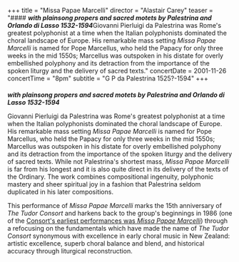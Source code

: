 +++
title = "Missa Papae Marcelli"
director = "Alastair Carey"
teaser = "#### ***with plainsong propers and sacred motets by Palestrina and Orlando di Lasso 1532-1594***Giovanni Pierluigi da Palestrina was Rome's greatest polyphonist at a time when the Italian polyphonists dominated the choral landscape of Europe. His remarkable mass setting *Missa Papae Marcelli* is named for Pope Marcellus, who held the Papacy for only three weeks in the mid 1550s; Marcellus was outspoken in his distate for overly embellished polyphony and its detraction from the importance of the spoken liturgy and the delivery of sacred texts."
concertDate = 2001-11-26
concertTime = "8pm"
subtitle = "G P da Palestrina 1525?-1594"
+++

#### 
***with plainsong propers and sacred motets by Palestrina and Orlando di Lasso 1532-1594***


Giovanni Pierluigi da Palestrina was Rome's greatest polyphonist at a time when the Italian polyphonists dominated the choral landscape of Europe. His remarkable mass setting *Missa Papae Marcelli* is named for Pope Marcellus, who held the Papacy for only three weeks in the mid 1550s; Marcellus was outspoken in his distate for overly embellished polyphony and its detraction from the importance of the spoken liturgy and the delivery of sacred texts. While not Palestrina's shortest mass, *Missa Papae Marcelli* is far from his longest and it is also quite direct in its delivery of the texts of the Ordinary. The work combines compositional ingenuity, polyphonic mastery and sheer spiritual joy in a fashion that Palestrina seldom duplicated in his later compositions.


This performance of *Missa Papae Marcelli* marks the 15th anniversary of *The Tudor Consort* and harkens back to the group's beginnings in 1986 (one of the [Consort's earliest performances was *Missa Papae Marcelli*](http://tudor-consort.org.nz/concert/1987/missa-papae-marcelli)) through a refocusing on the fundamentals which have made the name of *The Tudor Consort* synonymous with excellence in early choral music in New Zealand: artistic excellence, superb choral balance and blend, and historical accuracy through liturgical reconstruction.
